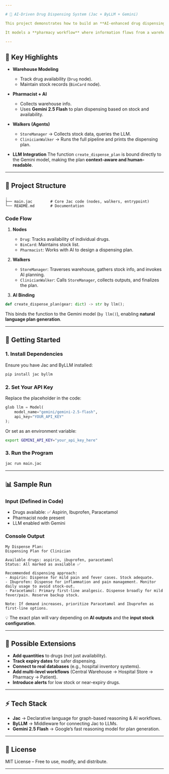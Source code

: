 ```yaml
---

# 💊 AI-Driven Drug Dispensing System (Jac + ByLLM + Gemini)

This project demonstrates how to build an **AI-enhanced drug dispensing system** using **Jac** (for modeling entities and workflows) and **ByLLM** (for integrating Large Language Models like Google Gemini).

It models a **pharmacy workflow** where information flows from a warehouse (drug stock and availability) to a pharmacist, who then uses **AI reasoning** to generate a **dispensing plan** for clinicians.

---
```


## 🌟 Key Highlights

* **Warehouse Modeling**

  * Track drug availability (`Drug` node).
  * Maintain stock records (`BinCard` node).

* **Pharmacist + AI**

  * Collects warehouse info.
  * Uses **Gemini 2.5 Flash** to plan dispensing based on stock and availability.

* **Walkers (Agents)**

  * `StoreManager` → Collects stock data, queries the LLM.
  * `ClinicianWalker` → Runs the full pipeline and prints the dispensing plan.

* **LLM Integration**
  The function `create_dispense_plan` is bound directly to the Gemini model, making the plan **context-aware and human-readable**.

---

## 📂 Project Structure

```
.
├── main.jac        # Core Jac code (nodes, walkers, entrypoint)
└── README.md       # Documentation
```

### Code Flow

1. **Nodes**

   * `Drug`: Tracks availability of individual drugs.
   * `BinCard`: Maintains stock list.
   * `Pharmacist`: Works with AI to design a dispensing plan.

2. **Walkers**

   * `StoreManager`: Traverses warehouse, gathers stock info, and invokes AI planning.
   * `ClinicianWalker`: Calls `StoreManager`, collects outputs, and finalizes the plan.

3. **AI Binding**

```python
def create_dispense_plan(gear: dict) -> str by llm();
```

This binds the function to the Gemini model (`by llm()`), enabling **natural language plan generation**.

---

## 🚀 Getting Started

### 1. Install Dependencies

Ensure you have Jac and ByLLM installed:

```bash
pip install jac byllm
```

### 2. Set Your API Key

Replace the placeholder in the code:

```python
glob llm = Model(
    model_name="gemini/gemini-2.5-flash",
    api_key="YOUR_API_KEY"
);
```

Or set as an environment variable:

```bash
export GEMINI_API_KEY="your_api_key_here"
```

### 3. Run the Program

```bash
jac run main.jac
```

---

## 📊 Sample Run

### Input (Defined in Code)

* Drugs available: ✅ Aspirin, Ibuprofen, Paracetamol
* Pharmacist node present
* LLM enabled with Gemini

### Console Output

```text
My Dispense Plan:
Dispensing Plan for Clinician

Available drugs: aspirin, ibuprofen, paracetamol
Status: All marked as available ✅

Recommended dispensing approach:
- Aspirin: Dispense for mild pain and fever cases. Stock adequate.
- Ibuprofen: Dispense for inflammation and pain management. Monitor daily usage to avoid stock-out.
- Paracetamol: Primary first-line analgesic. Dispense broadly for mild fever/pain. Reserve backup stock.

Note: If demand increases, prioritize Paracetamol and Ibuprofen as first-line options.
```

💡 The exact plan will vary depending on **AI outputs** and the **input stock configuration**.

---

## 🔮 Possible Extensions

* **Add quantities** to drugs (not just availability).
* **Track expiry dates** for safer dispensing.
* **Connect to real databases** (e.g., hospital inventory systems).
* **Add multi-level workflows** (Central Warehouse → Hospital Store → Pharmacy → Patient).
* **Introduce alerts** for low stock or near-expiry drugs.

---

## ⚡ Tech Stack

* **Jac** → Declarative language for graph-based reasoning & AI workflows.
* **ByLLM** → Middleware for connecting Jac to LLMs.
* **Gemini 2.5 Flash** → Google’s fast reasoning model for plan generation.

---

## 📝 License

MIT License – Free to use, modify, and distribute.

---